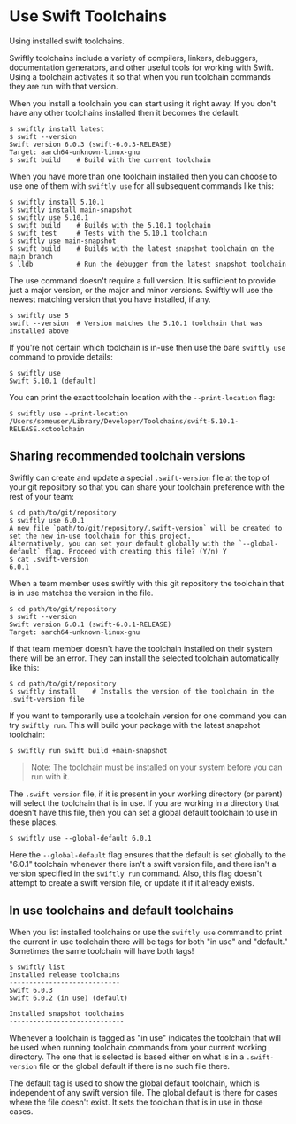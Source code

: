 # Use Swift Toolchains

Using installed swift toolchains.

Swiftly toolchains include a variety of compilers, linkers, debuggers, documentation generators, and other useful tools for working with Swift. Using a toolchain activates it so that when you run toolchain commands they are run with that version.

When you install a toolchain you can start using it right away. If you don't have any other toolchains installed then it becomes the default.

```
$ swiftly install latest
$ swift --version
Swift version 6.0.3 (swift-6.0.3-RELEASE)
Target: aarch64-unknown-linux-gnu
$ swift build    # Build with the current toolchain
```

When you have more than one toolchain installed then you can choose to use one of them with `swiftly use` for all subsequent commands like this:

```
$ swiftly install 5.10.1
$ swiftly install main-snapshot
$ swiftly use 5.10.1
$ swift build    # Builds with the 5.10.1 toolchain
$ swift test     # Tests with the 5.10.1 toolchain
$ swiftly use main-snapshot
$ swift build    # Builds with the latest snapshot toolchain on the main branch
$ lldb           # Run the debugger from the latest snapshot toolchain
```

The use command doesn't require a full version. It is sufficient to provide just a major version, or the major and minor versions. Swiftly will use the newest matching version that you have installed, if any.

```
$ swiftly use 5
swift --version  # Version matches the 5.10.1 toolchain that was installed above
```

If you're not certain which toolchain is in-use then use the bare `swiftly use` command to provide details:

```
$ swiftly use
Swift 5.10.1 (default)
```

You can print the exact toolchain location with the `--print-location` flag:

```
$ swiftly use --print-location
/Users/someuser/Library/Developer/Toolchains/swift-5.10.1-RELEASE.xctoolchain
```

## Sharing recommended toolchain versions

Swiftly can create and update a special `.swift-version` file at the top of your git repository so that you can share your toolchain preference with the rest of your team:

```
$ cd path/to/git/repository
$ swiftly use 6.0.1
A new file `path/to/git/repository/.swift-version` will be created to set the new in-use toolchain for this project.
Alternatively, you can set your default globally with the `--global-default` flag. Proceed with creating this file? (Y/n) Y
$ cat .swift-version
6.0.1
```

When a team member uses swiftly with this git repository the toolchain that is in use matches the version in the file.

```
$ cd path/to/git/repository
$ swift --version
Swift version 6.0.1 (swift-6.0.1-RELEASE)
Target: aarch64-unknown-linux-gnu
```

If that team member doesn't have the toolchain installed on their system there will be an error. They can install the selected toolchain automatically like this:

```
$ cd path/to/git/repository
$ swiftly install    # Installs the version of the toolchain in the .swift-version file
```

If you want to temporarily use a toolchain version for one command you can try `swiftly run`. This will build your package with the latest snapshot toolchain:

```
$ swiftly run swift build +main-snapshot
```

> Note: The toolchain must be installed on your system before you can run with it.

The `.swift version` file, if it is present in your working directory (or parent) will select the toolchain that is in use. If you are working in a directory that doesn't have this file, then you can set a global default toolchain to use in these places.

```
$ swiftly use --global-default 6.0.1
```

Here the `--global-default` flag ensures that the default is set globally to the "6.0.1" toolchain whenever there isn't a swift version file, and there isn't a version specified in the `swiftly run` command. Also, this flag doesn't attempt to create a swift version file, or update it if it already exists.

## In use toolchains and default toolchains

When you list installed toolchains or use the `swiftly use` command to print the current in use toolchain there will be tags for both "in use" and "default." Sometimes the same toolchain will have both tags!

```
$ swiftly list
Installed release toolchains
----------------------------
Swift 6.0.3
Swift 6.0.2 (in use) (default)

Installed snapshot toolchains
-----------------------------
```

Whenever a toolchain is tagged as "in use" indicates the toolchain that will be used when running toolchain commands from your current working directory. The one that is selected is based either on what is in a `.swift-version` file or the global default if there is no such file there.

The default tag is used to show the global default toolchain, which is independent of any swift version file. The global default is there for cases where the file doesn't exist. It sets the toolchain that is in use in those cases.
